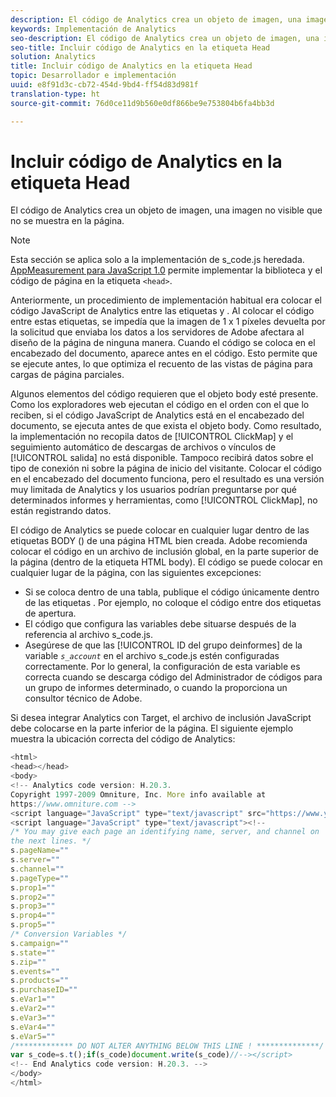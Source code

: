```yaml
---
description: El código de Analytics crea un objeto de imagen, una imagen no visible que no se muestra en la página.
keywords: Implementación de Analytics
seo-description: El código de Analytics crea un objeto de imagen, una imagen no visible que no se muestra en la página.
seo-title: Incluir código de Analytics en la etiqueta Head
solution: Analytics
title: Incluir código de Analytics en la etiqueta Head
topic: Desarrollador e implementación
uuid: e8f91d3c-cb72-454d-9bd4-ff54d83d981f
translation-type: ht
source-git-commit: 76d0ce11d9b560e0df866be9e753804b6fa4bb3d

---
```



# Incluir código de Analytics en la etiqueta Head

El código de Analytics crea un objeto de imagen, una imagen no visible que no se muestra en la página.

>[!NOTE]
>
>Esta sección se aplica solo a la implementación de s_code.js heredada. [AppMeasurement para JavaScript 1.0](../../../implement/js-implementation/c-appmeasurement-js/appmeasure-mjs.md#concept_F3957D7093A94216BD79F35CFC1557E8) permite implementar la biblioteca y el código de página en la etiqueta `<head>`.

Anteriormente, un procedimiento de implementación habitual era colocar el código JavaScript de Analytics entre las etiquetas <head><meta http-equiv="Content-Type" content="text/html; charset=UTF-8"> y </head> . Al colocar el código entre estas etiquetas, se impedía que la imagen de 1 x 1 píxeles devuelta por la solicitud que enviaba los datos a los servidores de Adobe afectara al diseño de la página de ninguna manera. Cuando el código se coloca en el encabezado del documento, aparece antes en el código. Esto permite que se ejecute antes, lo que optimiza el recuento de las vistas de página para cargas de página parciales.

Algunos elementos del código requieren que el objeto body esté presente. Como los exploradores web ejecutan el código en el orden con el que lo reciben, si el código JavaScript de Analytics está en el encabezado del documento, se ejecuta antes de que exista el objeto body. Como resultado, la implementación no recopila datos de [!UICONTROL ClickMap] y el seguimiento automático de descargas de archivos o vínculos de [!UICONTROL salida] no está disponible. Tampoco recibirá datos sobre el tipo de conexión ni sobre la página de inicio del visitante. Colocar el código en el encabezado del documento funciona, pero el resultado es una versión muy limitada de Analytics y los usuarios podrían preguntarse por qué determinados informes y herramientas, como [!UICONTROL ClickMap], no están registrando datos.

El código de Analytics se puede colocar en cualquier lugar dentro de las etiquetas BODY (<BODY></BODY>) de una página HTML bien creada. Adobe recomienda colocar el código en un archivo de inclusión global, en la parte superior de la página (dentro de la etiqueta HTML body). El código se puede colocar en cualquier lugar de la página, con las siguientes excepciones:

* Si se coloca dentro de una tabla, publique el código únicamente dentro de las etiquetas <td></td> . Por ejemplo, no coloque el código entre dos etiquetas <tr> de <td> apertura.
* El código que configura las variables debe situarse después de la referencia al archivo s_code.js.
* Asegúrese de que las [!UICONTROL ID del grupo deinformes] de la variable *`s_account`* en el archivo s_code.js estén configuradas correctamente. Por lo general, la configuración de esta variable es correcta cuando se descarga código del Administrador de códigos para un grupo de informes determinado, o cuando la proporciona un consultor técnico de Adobe.

Si desea integrar Analytics con Target, el archivo de inclusión JavaScript debe colocarse en la parte inferior de la página. El siguiente ejemplo muestra la ubicación correcta del código de Analytics:

```js
<html> 
<head></head> 
<body> 
<!-- Analytics code version: H.20.3. 
Copyright 1997-2009 Omniture, Inc. More info available at 
https://www.omniture.com --> 
<script language="JavaScript" type="text/javascript" src="https://www.yourdomain.com/js/s_code.js"></script> 
<script language="JavaScript" type="text/javascript"><!-- 
/* You may give each page an identifying name, server, and channel on 
the next lines. */ 
s.pageName="" 
s.server="" 
s.channel="" 
s.pageType="" 
s.prop1="" 
s.prop2="" 
s.prop3="" 
s.prop4="" 
s.prop5="" 
/* Conversion Variables */ 
s.campaign="" 
s.state="" 
s.zip="" 
s.events="" 
s.products="" 
s.purchaseID="" 
s.eVar1="" 
s.eVar2="" 
s.eVar3="" 
s.eVar4="" 
s.eVar5="" 
/************* DO NOT ALTER ANYTHING BELOW THIS LINE ! **************/ 
var s_code=s.t();if(s_code)document.write(s_code)//--></script> 
<!-- End Analytics code version: H.20.3. --> 
</body> 
</html> 
```

